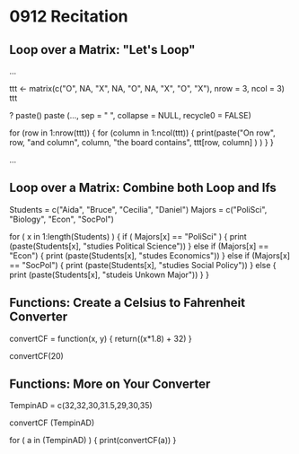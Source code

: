 # 0912 Recitation

## Loop over a Matrix: "Let's Loop" 

...

ttt <- matrix(c("O", NA, "X", NA, "O", NA, "X", "O", "X"), nrow = 3, ncol = 3)
ttt

? paste()
paste (..., sep = " ", collapse = NULL, recycle0 = FALSE)

for (row in 1:nrow(ttt)) {
  for (column in 1:ncol(ttt)) {
    print(paste("On row", row,  "and column", column, "the board contains", ttt[row, column] ) )
  }
}

...

## Loop over a Matrix: Combine both Loop and Ifs

Students = c("Aida", "Bruce", "Cecilia", "Daniel")
Majors = c("PoliSci", "Biology", "Econ", "SocPol")

for ( x in 1:length(Students) ) { 
  if ( Majors[x] == "PoliSci" ) {
    print (paste(Students[x], "studies Political Science"))
  } else if (Majors[x] == "Econ") {
    print (paste(Students[x], "studes Economics"))
  } else if (Majors[x] == "SocPol") {
    print (paste(Students[x], "studies Social Policy"))
  } else {
    print (paste(Students[x], "studeis Unkown Major"))
  }
}

## Functions: Create a Celsius to Fahrenheit Converter

convertCF = function(x, y) {
  return((x*1.8) + 32)
} 

convertCF(20)

## Functions: More on Your Converter

TempinAD = c(32,32,30,31.5,29,30,35)

convertCF (TempinAD)

for ( a in (TempinAD) ) {
  print(convertCF(a))
}


